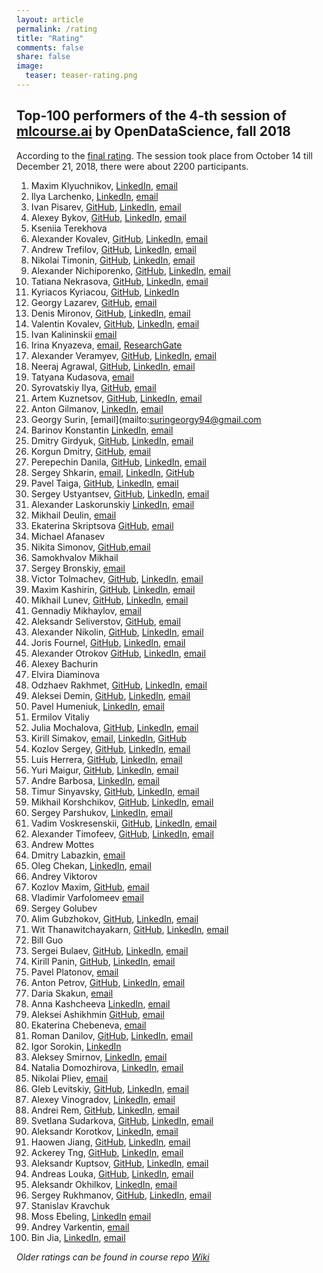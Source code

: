 ```yaml
---
layout: article
permalink: /rating
title: "Rating"
comments: false
share: false
image:
  teaser: teaser-rating.png
---
```


## Top-100 performers of the 4-th session of [mlcourse.ai](http://mlcourse.ai) by OpenDataScience, fall 2018

According to the [final rating](https://goo.gl/vMHdED). The session took place from October 14 till December 21, 2018, there were about 2200 participants.

1. Maxim Klyuchnikov, [LinkedIn](https://www.linkedin.com/in/maxnk/), [email](mailto:maxim.n.klyuchnikov@gmail.com)
1. Ilya Larchenko, [LinkedIn](https://www.linkedin.com/in/larchenko/), [email](mailto:ilya.larchenko@gmail.com)
1. Ivan Pisarev, [GitHub](https://github.com/Pisarev-I), [LinkedIn](https://www.linkedin.com/in/pisarevi), [email](mailto:pisarev.ik@gmail.com)
1. Alexey Bykov, [GitHub](https://github.com/devcrab/), [LinkedIn](https://www.linkedin.com/in/alexey-bykov-mipt/), [email](mailto:alexey.bykov.mipt@gmail.com)
1. Kseniia Terekhova
1. Alexander Kovalev, [GitHub](https://github.com/sankovalev/), [LinkedIn](https://www.linkedin.com/in/velavok/), [email](mailto:sankovalev@gmail.com)
1. Andrew Trefilov, [GitHub](http://github.com/lalka1/), [LinkedIn](https://www.linkedin.com/in/andtre/), [email](mailto:trefik92@gmail.com)
1. Nikolai Timonin, [GitHub](https://github.com/timoninn/), [LinkedIn](https://www.linkedin.com/in/timoninn/), [email](mailto:nikki.timonin@yandex.ru)
1. Alexander Nichiporenko, [GitHub](https://github.com/alexnich), [LinkedIn](https://www.linkedin.com/in/alexnich), [email](mailto:avnichiporenko@gmail.com)
1. Tatiana Nekrasova, [GitHub](https://github.com/polosataya/), [LinkedIn](https://www.linkedin.com/in/tnekrasova/), [email](mailto:gntv1977@gmail.com)
1. Kyriacos Kyriacou, [GitHub](https://github.com/kompiuter), [LinkedIn](https://www.linkedin.com/in/kyriacos-kyriacou-761806107)
1. Georgy Lazarev, [GitHub](https://github.com/justramgerry), [email](mailto:lazarev.georgy@yandex.ru)
1. Denis Mironov, [GitHub](https://github.com/dmironov1993), [LinkedIn](https://www.linkedin.com/in/denismironov/), [email](mailto:mironovdenis1993@gmail.com)
1. Valentin Kovalev, [GitHub](https://github.com/ValentinKovalev), [LinkedIn](https://www.linkedin.com/in/valentinkovalev/), [email](mailto:kovalev1580@gmail.com)
1. Ivan Kalininskii [email](kiavip@gmail.com)
1. Irina Knyazeva, [email](iknyazeva@gmail.com), [ResearchGate](https://www.researchgate.net/profile/Irina_Knyazeva3 )
1. Alexander Veramyev, [GitHub](https://github.com/rrobolit), [LinkedIn](https://www.linkedin.com/in/veramyev/), [email](rrobolit@gmail.com) 
1. Neeraj Agrawal, [GitHub](https://github.com/MagnIeeT/), [LinkedIn](https://www.linkedin.com/in/neeraj-agrawal/), [email](mailto:neeraj13788@gmail.com)
1. Tatyana Kudasova, [email](mailto:kuzznetsova.t@gmail.com)
1. Syrovatskiy Ilya, [GitHub](https://github.com/Mercurialll/), [email](mailto:ilyasyr14@gmail.com)
1. Artem Kuznetsov, [GitHub](https://github.com/tyomikadze), [LinkedIn](https://www.linkedin.com/in/artem-kuznetsov-te/), [email](mailto:agkuznetsov@gmail.com)
1. Anton Gilmanov, [LinkedIn](https://www.linkedin.com/in/anton-gilmanov/), [email](anthonygil@yandex.ru) 
1. Georgy Surin, [email](mailto:suringeorgy94@gmail.com
1. Barinov Konstantin [LinkedIn](https://www.linkedin.com/in/konstantin-barinov/), [email](mailto:barinov.work-box@yandex.ru)
1. Dmitry Girdyuk, [GitHub](https://github.com/dmgirdyuk), [LinkedIn](https://www.linkedin.com/in/dmgirdyuk/), [email](dm.girdyuk@mail.ru) 
1. Korgun Dmitry, [GitHub](https://github.com/tbb), [email](mailto:dmitry.tb@ya.ru)
1. Perepechin Danila, [GitHub](https://github.com/d-perepechin), [LinkedIn](https://www.linkedin.com/in/danila-perepechin/), [email](d.a.perepechin@gmail.com) 
1. Sergey Shkarin, [email](mailto:kouki.sergey@gmail.com), [LinkedIn](https://linkedin.com/in/kouki91/), [GitHub](https://github.com/SergeyShk)
1. Pavel Taiga, [GitHub](https://github.com/ptaiga), [LinkedIn](https://www.linkedin.com/in/ptaiga/), [email](mailto:paveltaiga@mail.ru)
1. Sergey Ustyantsev, [GitHub](https://github.com/schokoro), [LinkedIn](https://www.linkedin.com/in/schokoro/), [email](mailto:ustyantsev@gmail.com)
1. Alexander Laskorunskiy [LinkedIn](https://www.linkedin.com/in/alexander-laskorunskiy/), [email](mailto:umachkaalex@gmail.com)
1. Mikhail Deulin, [email](mailto:mikhaildeulin@gmail.com)
1. Ekaterina Skriptsova [GitHub](https://github.com/actuallyykatie), [email](mailto:actuallyykatie@gmail.com)
1. Michael Afanasev
1. Nikita Simonov, [GitHub](https://github.com/geoc0ld),[email](mailto:simonoff.n.a@yandex.ru)
1. Samokhvalov Mikhail
1. Sergey Bronskiy, [email](mailto:s.s.bronskiy@gmail.com)
1. Victor Tolmachev, [GitHub](https://github.com/greav), [LinkedIn](www.linkedin.com/in/victor-tolmachev-2406), [email](tolmachev.2406@gmail.com) 
1. Maxim Kashirin, [GitHub](https://github.com/MaximKsh), [LinkedIn](https://www.linkedin.com/in/kshmax), [email](mailto:ksh.max@gmail.com)
1. Mikhail Lunev, [GitHub](https://github.com/lunevm), [LinkedIn](www.linkedin.com/in/lunevm), [email](mailto:lunev.m78@gmail.com)
1. Gennadiy Mikhaylov, [email](mailto:genanady@gmail.com)
1. Aleksandr Seliverstov, [GitHub](https://github.com/seliverstov/), [email](mailto:seliverstov.a@gmail.com)
1. Alexander Nikolin, [GitHub](https://github.com/Howuhh), [LinkedIn](www.linkedin.com/in/howuhh), [email](mailto:hsehowuhh@gmail.com)
1. Joris Fournel, [GitHub](http://github.com/Jorisfournel/),  [LinkedIn](https://www.linkedin.com/in/jorisfournel/), [email](mailto:jorisfournell@gmail.com)
21. Alexander Otrokov [GitHub](https://github.com/oav711), [LinkedIn](https://www.linkedin.com/in/otrokov/), [email](mailto:oav711@gmail.com)
1. Alexey Bachurin
1. Elvira Diaminova
1. Odzhaev Rakhmet, [GitHub](https://github.com/odzhaev), [LinkedIn](https://www.linkedin.com/in/rodzhaev/), [email](mailto:rodzhaev@gmail.com)
1. Aleksei Demin, [GitHub](https://github.com/aleksei-dmn), [LinkedIn](https://www.linkedin.com/in/aleksei-demin/), [email](mailto:dmn.aleksei@gmail.com)
1. Pavel Humeniuk,  [LinkedIn](https://www.linkedin.com/in/pavel-humeniuk ), [email](mailto:phuman911@gmail.com)
1. Ermilov Vitaliy
1. Julia Mochalova, [GitHub](https://github.com/JuliaMochalova/ ), [LinkedIn](https://www.linkedin.com/in/juliamochalova/ ), [email](mailto:juliarychkova1@gmail.com)
1. Kirill Simakov, [email](mailto:kirill.simakov@gmail.ru),  [LinkedIn](https://www.linkedin.com/in/kitaoberkovitch@gmail.comrill-simakov/), [GitHub](https://github.com/k-simakov)
1. Kozlov Sergey, [GitHub](https://github.com/kozlovsv), [LinkedIn](https://www.linkedin.com/in/kozlovsv/), [email](mailto:kozlovsv78@gmail.com)
1. Luis Herrera, [GitHub](https://github.com/luhego/), [LinkedIn](https://www.linkedin.com/in/luis-herrera-27263149/), [email](mailto:luhegoes@gmail.com)
1. Yuri Maigur, [GitHub](http://github.com/yurimaigur/), [LinkedIn](https://www.linkedin.com/in/yurimaigur/), [email](mailto:yuri.maigur@gmail.com)
1. Andre Barbosa, [LinkedIn](https://www.linkedin.com/in/barbosaandre/), [email](mailto:abarbosa0494@gmail.com)
1. Timur Sinyavsky, [GitHub](https://github.com/SinyTim/), [LinkedIn](https://www.linkedin.com/in/sinytim/), [email](mailto:sinytim@mail.ru)
1. Mikhail Korshchikov, [GitHub](https://github.com/mikhailsergeevi4), [LinkedIn](https://www.linkedin.com/in/mike-korschikov-63604a14a/), [email](mailto:mikhailsergeevi4@yandex.ru)
1. Sergey Parshukov, [LinkedIn](https://www.linkedin.com/in/sparshukov/), [email](mailto:sparshukov85@gmail.com)
1. Vadim Voskresenskii, [GitHub](https://github.com/voskresenskiy/), [LinkedIn](https://www.linkedin.com/in/vadim-voskresenskiy-9405b9a8/), [email](mailto:vadimvoskresenskiy@gmail.com)
1. Alexander Timofeev, [GitHub](https://github.com/artesby), [LinkedIn](https://www.linkedin.com/in/alexander-timofeev-/), [email](mailto:artesby1@gmail.com)
1. Andrew Mottes
1. Dmitry Labazkin, [email](mailto:lab_dmitriy@mail.ru)
1. Oleg Chekan, [LinkedIn](http://linkedin.com/in/oleg-chekan), [email](mailto:o.chekan@gmail.com) 
1. Andrey Viktorov
1. Kozlov Maxim, [GitHub](https://github.com/komaksim), [email](mailto:komaksim@gmail.com)
1. Vladimir Varfolomeev [email](mailto:v.e.varfolomeev@gmail.com)
1. Sergey Golubev
1. Alim Gubzhokov, [GitHub](http://github.com/spectr747/), [LinkedIn](https://www.linkedin.com/in/alim-gubzhokov-071118177/), [email](mailto:spectr747@gmail.com)
1. Wit Thanawitchayakarn, [GitHub](http://github.com/witwitchayakarn/), [LinkedIn](https://www.linkedin.com/in/wit-thanawitchayakarn-5ab27184/), [email](mailto:witwitchayakarn@gmail.com)
1. Bill Guo
1. Sergei Bulaev, [GitHub](https://github.com/ser-serege/BigDataBig), [LinkedIn](https://www.linkedin.com/in/sergei-bulaev), [email](mailto:s.a.bulaev@yandex.ru)
1. Kirill Panin, [GitHub](https://github.com/KirillPanin), [LinkedIn](https://www.linkedin.com/in/kirill-panin/), [email](mailto:kirylpanin@gmail.com)
1. Pavel Platonov, [email](mailto:scientist74@gmail.com)
1. Anton Petrov, [GitHub](http://github.com/gsenseless), [LinkedIn](https://www.linkedin.com/in/anton-p-693b4875/), [email](mailto:gjobspam+mlcai@gmail.com)
1. Daria Skakun, [email](mailto:theskada@gmail.com)
1. Anna Kashcheeva [LinkedIn](https://www.linkedin.com/in/anna-kashcheeva-0a004715b/), [email](mailto:l.oompa@yandex.ru)
1. Aleksei Ashikhmin [GitHub](https://github.com/apokrif333 ), [email](mailto:alex.ah@list.ru )
1. Ekaterina Chebeneva, [email](mailto:ekaterina.chebeneva@mail.ru)
1. Roman Danilov, [GitHub](https://github.com/danilovrju/), [LinkedIn](https://www.linkedin.com/in/danilovrju/), [email](mailto:danilovrju@yandex.ru)
1. Igor Sorokin, [LinkedIn](https://www.linkedin.com/in/igor-sorokin-405bb5121/)
1. Aleksey Smirnov, [LinkedIn](https://www.linkedin.com/in/aleksey-smirnov-aa3898177/), [email](mailto:alexsmir@list.ru)
1. Natalia Domozhirova, [LinkedIn](https://www.linkedin.com/in/natalia-domozhirova-81bb8b2/), [email](mailto:dnn37@mail.ru)
1. Nikolai Pliev, [email](mailto:nickpliev@gmail.com)
1. Gleb Levitskiy, [GitHub](https://github.com/GLevV), [LinkedIn](https://www.linkedin.com/in/gleb-levitskiy-0a9122177/), [email](mailto:gp.ultimum@gmail.com)
1. Alexey Vinogradov, [LinkedIn](https://www.linkedin.com/in/aleksey-vinogradov-02846625/), [email](mailto:tenchi1988@gmail.com)
1. Andrei Rem, [GitHub](http://github.com/andreirem), [LinkedIn](https://www.linkedin.com/in/andrei-rem), [email](mailto:andrei.rem.ds@gmail.com)
1. Svetlana Sudarkova, [GitHub](https://github.com/sudarkova), [LinkedIn](https://www.linkedin.com/in/sudarkova), [email](mailto:sudarkova.sveta@gmail.com)
1. Aleksandr Korotkov, [LinkedIn](https://www.linkedin.com/in/alexandr-korotkov/), [email](mailto:krotix@gmail.com)
1. Haowen Jiang, [GitHub](https://github.com/Jianghaowen/), [LinkedIn](https://www.linkedin.com/in/jiang-haowen-618970158/), [email](mailto:j534878350@gmail.com)
1. Ackerey Tng, [GitHub](https://github.com/ackerleytng/), [LinkedIn](https://www.linkedin.com/in/ackerleytng/), [email](mailto:ackerleytng@gmail.com)
1. Aleksandr Kuptsov, [GitHub](https://github.com/Kommunarus), [LinkedIn](www.linkedin.com/in/Kuptsov-Aleksandr), [email](kooptsov@gmail.com)
1. Andreas Louka, [GitHub](https://github.com/AndreasLouka), [LinkedIn](https://www.linkedin.com/in/andreas-louka-2a2095131/), [email](andreas.louca19@gmail.com) 
1. Aleksandr Okhilkov, [LinkedIn](www.linkedin.com/in/aokhilkov), [email](mailto:oxil91l3v@gmail.com)
1. Sergey Rukhmanov, [GitHub](https://github.com/giiuser/), [LinkedIn](https://www.linkedin.com/in/giuser/), [email](mailto:grandemeist@gmail.com)
1. Stanislav Kravchuk
1. Moss Ebeling, [LinkedIn](https://www.linkedin.com/in/mossimo-ebeling) [email](mailto:mossbanay+mlcourse@gmail.com)
1. Andrey Varkentin, [email](mailto:andrei.varkentin@yandex.ru)
1. Bin Jia, [LinkedIn](https://www.linkedin.com/in/bin-jia-79986720/), [email](mailto:flyerae@gmail.com)

*Older ratings can be found in course repo [Wiki](https://github.com/Yorko/mlcourse.ai/wiki)*
